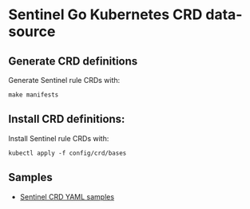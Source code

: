 # Sentinel Go Kubernetes CRD data-source

## Generate CRD definitions

Generate Sentinel rule CRDs with:

```shell
make manifests
```

## Install CRD definitions:

Install Sentinel rule CRDs with:

```shell
kubectl apply -f config/crd/bases
```

## Samples

- [Sentinel CRD YAML samples](./config/samples)